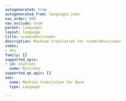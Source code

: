 ```yaml
---
autogenerated: true
autogenerated_from: languages.json
nav_order: 999
nav_exclude: true
parent: Languages
layout: language
title: <code>dhv</code>
description: Machine translation for <code>dhv</code>
codes:
- dhv
family: []
supported_apis:
- id: niutrans
  name: Niutrans
supported_qe_apis: []
seo:
  name: Machine translation for None
  type: Language

---
```



